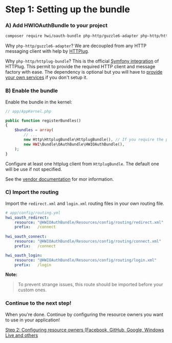 Step 1: Setting up the bundle
=============================
### A) Add HWIOAuthBundle to your project

```bash
composer require hwi/oauth-bundle php-http/guzzle6-adapter php-http/httplug-bundle
```

Why `php-http/guzzle6-adapter`? We are decoupled from any HTTP messaging client with help by [HTTPlug](http://httplug.io/).

Why `php-http/httplug-bundle`? This is the official [Symfony integration](https://packagist.org/packages/php-http/httplug-bundle) of HTTPlug.
This permit to provide the required HTTP client and message factory with ease.
The dependency is optional but you will have to [provide your own services](internals/configuring_the_http_client.md) if you don't setup it.

### B) Enable the bundle

Enable the bundle in the kernel:

```php
// app/AppKernel.php

public function registerBundles()
{
    $bundles = array(
        // ...
        new Http\HttplugBundle\HttplugBundle(), // If you require the php-http/httplug-bundle package.
        new HWI\Bundle\OAuthBundle\HWIOAuthBundle(),
    );
}
```

Configure at least one httplug client from `HttplugBundle`. The default one will be use if not specified.

See the [vendor documentation](http://docs.php-http.org/en/latest/integrations/symfony-bundle.html#installation) for mor information.

### C) Import the routing

Import the `redirect.xml` and `login.xml` routing files in your own routing file.

```yaml
# app/config/routing.yml
hwi_oauth_redirect:
    resource: "@HWIOAuthBundle/Resources/config/routing/redirect.xml"
    prefix:   /connect
    
hwi_oauth_connect:
    resource: "@HWIOAuthBundle/Resources/config/routing/connect.xml"
    prefix:   /connect

hwi_oauth_login:
    resource: "@HWIOAuthBundle/Resources/config/routing/login.xml"
    prefix:   /login
```

**Note:**

> To prevent strange issues, this route should be imported before your custom ones.

### Continue to the next step!
When you're done. Continue by configuring the resource owners you want to use
in your application!


[Step 2: Configuring resource owners (Facebook, GitHub, Google, Windows Live and others](2-configuring_resource_owners.md)
